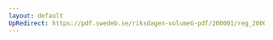 ```yaml
---
layout: default
UpRedirect: https://pdf.swedeb.se/riksdagen-volumeG-pdf/200001/reg_200001/reg_200001_0339.pdf
---
```


